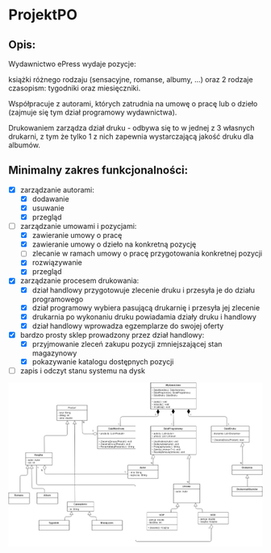 # ProjektPO

## Opis:
Wydawnictwo ePress wydaje pozycje:

książki różnego rodzaju (sensacyjne, romanse, albumy, ...) oraz
2 rodzaje czasopism: tygodniki oraz miesięczniki.

Współpracuje z autorami, których zatrudnia na umowę o pracę lub o dzieło (zajmuje się tym dział programowy wydawnictwa).

Drukowaniem zarządza dział druku - odbywa się to w jednej z 3 własnych drukarni,
z tym że tylko 1 z nich zapewnia wystarczającą jakość druku dla albumów. 

## Minimalny zakres funkcjonalności:
- [x] zarządzanie autorami:
    - [x]  dodawanie
    - [x]  usuwanie
    - [x]  przegląd
- [ ] zarządzanie umowami i pozycjami:
    - [x]  zawieranie umowy o pracę
    - [x]  zawieranie umowy o dzieło na konkretną pozycję
    - [ ]  zlecanie w ramach umowy o pracę przygotowania konkretnej pozycji
    - [x]  rozwiązywanie
    - [x]  przegląd
- [x] zarządzanie procesem drukowania:
    - [x]  dział handlowy przygotowuje zlecenie druku i przesyła je do działu programowego
    - [x]  dział programowy wybiera pasującą drukarnię i przesyła jej zlecenie
    - [x]  drukarnia po wykonaniu druku powiadamia działy druku i handlowy
    - [x]  dział handlowy wprowadza egzemplarze do swojej oferty
- [x] bardzo prosty sklep prowadzony przez dział handlowy:
    - [x]  przyjmowanie zleceń zakupu pozycji zmniejszającej stan magazynowy
    - [x]  pokazywanie katalogu dostępnych pozycji
- [ ] zapis i odczyt stanu systemu na dysk

![UML Projektu](/UML/UML.png)
